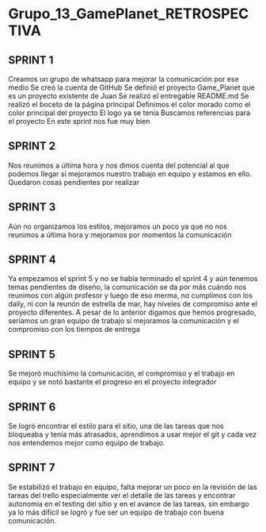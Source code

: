 # Grupo_13_GamePlanet_RETROSPECTIVA

## SPRINT 1
Creamos un grupo de whatsapp para mejorar la comunicación por ese medio
Se creó la cuenta de GitHub
Se definió el proyecto Game_Planet que es un proyecto existente de Juan
Se realizó el entregable README.md
Se realizó el boceto de la página principal
Definimos el color morado como el color principal del proyecto
El logo ya se tenía
Buscamos referencias para el proyecto
En este sprint nos fue muy bien

## SPRINT 2
Nos reunimos a última hora y nos dimos cuenta del potencial al que podemos llegar si mejoramos nuestro trabajo en equipo y estamos en ello.
Quedaron cosas pendientes por realizar

## SPRINT 3
Aún no organizamos los estilos, mejoramos un poco ya que no nos reunimos a última hora y mejoramos por momentos la comunicación

## SPRINT 4
Ya empezamos el sprint 5 y no se había terminado el sprint 4 y aún tenemos temas pendientes de diseño, la comunicación se da por más cuándo nos reunimos con algún profesor y luego de eso merma, no cumplimos con los daily, ni con la reunón de estrella de mar, hay niveles de compromiso ante el proyecto diferentes. A pesar de lo anterior digamos que hemos progresado, seríamos un gran equipo de trabajo si mejoramos la comunicación y el compromiso con los tiempos de entrega 

## SPRINT 5
Se mejoró muchísimo la comunicación, el compromiso y el trabajo en equipo y se notó bastante el progreso en el proyecto integrador

## SPRINT 6
Se logró encontrar el estilo para el sitio, una de las tareas que nos bloqueaba y tenía más atrasados, aprendimos a usar mejor el git y cada vez nos entendemos mejor como equipo de trabajo.

## SPRINT 7
Se estabilizó el trabajo en equipo, falta mejorar un poco en la revisión de las tareas del trello especialmente ver el detalle de las tareas y encontrar autonomía en el testing del sitio y en el avance de las tareas, sin embargo ya lo más difícil se logró y fue ser un equipo de trabajo con buena comunicación.